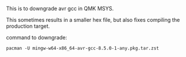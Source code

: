 This is to downgrade avr gcc in QMK MSYS.

This sometimes results in a smaller hex file, but also fixes compiling the production target.

command to downgrade:
```
pacman -U mingw-w64-x86_64-avr-gcc-8.5.0-1-any.pkg.tar.zst
```
